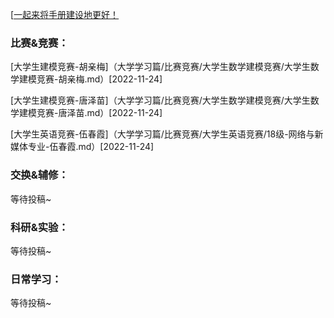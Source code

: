 [[一起来将手册建设地更好！](preface/Sharing_experience.md)
### 比赛&竞赛：

[大学生建模竞赛-胡亲梅]（大学学习篇/比赛竞赛/大学生数学建模竞赛/大学生数学建模竞赛-胡亲梅.md）[2022-11-24]

[大学生建模竞赛-唐泽苗]（大学学习篇/比赛竞赛/大学生数学建模竞赛/大学生数学建模竞赛-唐泽苗.md）[2022-11-24]

[大学生英语竞赛-伍春霞]（大学学习篇/比赛竞赛/大学生英语竞赛/18级-网络与新媒体专业-伍春霞.md）[2022-11-24]

### 交换&辅修：
等待投稿~

### 科研&实验：
等待投稿~

### 日常学习：
等待投稿~